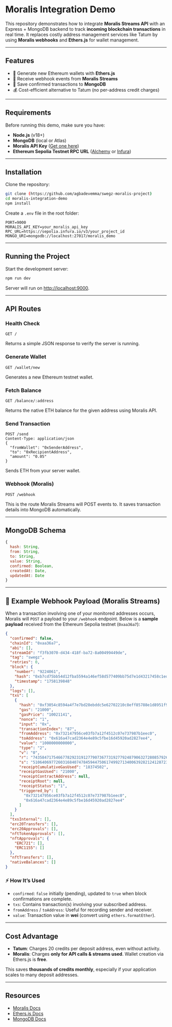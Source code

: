 # Moralis Integration Demo

This repository demonstrates how to integrate **Moralis Streams API** with an Express + MongoDB backend to track **incoming blockchain transactions** in real time.
It replaces costly address management services like Tatum by using **Moralis webhooks** and **Ethers.js** for wallet management.

---

## Features

* 🚀 Generate new Ethereum wallets with **Ethers.js**
* 🔔 Receive webhook events from **Moralis Streams**
* 💾 Save confirmed transactions to **MongoDB**
* 💰 Cost-efficient alternative to Tatum (no per-address credit charges)

---

## Requirements

Before running this demo, make sure you have:

* **Node.js** (v18+)
* **MongoDB** (local or Atlas)
* **Moralis API Key** ([Get one here](https://admin.moralis.io/))
* **Ethereum Sepolia Testnet RPC URL** ([Alchemy](https://www.alchemy.com/) or [Infura](https://www.infura.io/))

---

## Installation

Clone the repository:

```bash
git clone (https://github.com/agbadevemma/swegz-moralis-project)
cd moralis-integration-demo
npm install
```

Create a `.env` file in the root folder:

```env
PORT=9000
MORALIS_API_KEY=your_moralis_api_key
RPC_URL=https://sepolia.infura.io/v3/your_project_id
MONGO_URI=mongodb://localhost:27017/moralis_demo
```

---

## Running the Project

Start the development server:

```bash
npm run dev
```

Server will run on [http://localhost:9000](http://localhost:9000).

---

## API Routes

### Health Check

```http
GET /
```

Returns a simple JSON response to verify the server is running.

### Generate Wallet

```http
GET /wallet/new
```

Generates a new Ethereum testnet wallet.

### Fetch Balance

```http
GET /balance/:address
```

Returns the native ETH balance for the given address using Moralis API.

### Send Transaction

```http
POST /send
Content-Type: application/json
{
  "fromWallet": "0xSenderAddress",
  "to": "0xRecipientAddress",
  "amount": "0.05"
}
```

Sends ETH from your server wallet.

### Webhook (Moralis)

```http
POST /webhook
```

This is the route Moralis Streams will POST events to. It saves transaction details into MongoDB automatically.

---

## MongoDB Schema

```js
{
  hash: String,
  from: String,
  to: String,
  value: String,
  confirmed: Boolean,
  createdAt: Date,
  updatedAt: Date
}
```

---

## 🔔 Example Webhook Payload (Moralis Streams)

When a transaction involving one of your monitored addresses occurs, Moralis will `POST` a payload to your `/webhook` endpoint.
Below is a **sample payload** received from the Ethereum Sepolia testnet (`0xaa36a7`):

```json
{
  "confirmed": false,
  "chainId": "0xaa36a7",
  "abi": [],
  "streamId": "f3fb3070-d434-418f-ba72-8a00499449de",
  "tag": "swegz",
  "retries": 0,
  "block": {
    "number": "9224061",
    "hash": "0xb7cd75bb54d12fba5594a146ef58d577409bb75d7e1d43217458c1ed5fb5ecae",
    "timestamp": "1758139848"
  },
  "logs": [],
  "txs": [
    {
      "hash": "0xf3054c8594a4f7e7bd28ebddc5e62702210c8eff85788e1d8951f96c473c13d1",
      "gas": "21000",
      "gasPrice": "10021141",
      "nonce": "1",
      "input": "0x",
      "transactionIndex": "87",
      "fromAddress": "0x732147956ce03fb7a12f4512c07e737987b1eec0",
      "toAddress": "0x616a47cad2364e4e89c5fbe16d45920ad2827ee4",
      "value": "1000000000000",
      "type": "2",
      "v": "0",
      "r": "74358471754667782923191277907367731927792487906327280857926827866306115179274",
      "s": "51064069772603168407478459447506174992713400639282124128723190272072178017385",
      "receiptCumulativeGasUsed": "18374502",
      "receiptGasUsed": "21000",
      "receiptContractAddress": null,
      "receiptRoot": null,
      "receiptStatus": "1",
      "triggered_by": [
        "0x732147956ce03fb7a12f4512c07e737987b1eec0",
        "0x616a47cad2364e4e89c5fbe16d45920ad2827ee4"
      ]
    }
  ],
  "txsInternal": [],
  "erc20Transfers": [],
  "erc20Approvals": [],
  "nftTokenApprovals": [],
  "nftApprovals": {
    "ERC721": [],
    "ERC1155": []
  },
  "nftTransfers": [],
  "nativeBalances": []
}
```

### ⚡ How It’s Used

* `confirmed`: `false` initially (pending), updated to `true` when block confirmations are complete.
* `txs`: Contains transaction(s) involving your subscribed address.
* `fromAddress` / `toAddress`: Useful for recording sender and receiver.
* `value`: Transaction value in **wei** (convert using `ethers.formatEther`).

---

## Cost Advantage

* **Tatum**: Charges 20 credits per deposit address, even without activity.
* **Moralis**: Charges **only for API calls & streams used**. Wallet creation via Ethers.js is **free**.

This saves **thousands of credits monthly**, especially if your application scales to many deposit addresses.

---

## Resources

* [Moralis Docs](https://docs.moralis.io/)
* [Ethers.js Docs](https://docs.ethers.org/)
* [MongoDB Docs](https://www.mongodb.com/docs/)
